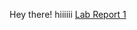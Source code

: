 Hey there!
hiiiiii
[Lab Report 1](https://<your-username>.github.io/<your-lab-reports-repo>/lab-report-1-week-0.html)
